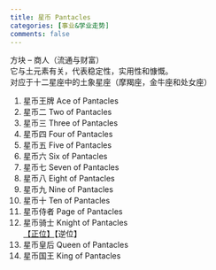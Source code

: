 ```yaml
---
title: 星币 Pantacles
categories: [事业&学业走势]
comments: false
---
```

方块 – 商人（流通与财富）\
它与土元素有关，代表稳定性，实用性和慷慨。\
对应于十二星座中的土象星座（摩羯座，金牛座和处女座）

1. 星币王牌 Ace of Pantacles	
2. 星币二 Two of Pantacles	
3. 星币三 Three of Pantacles	
4. 星币四 Four of Pantacles	
5. 星币五 Five of Pantacles	
6. 星币六 Six of Pantacles	
7. 星币七 Seven of Pantacles	
8. 星币八 Eight of Pantacles	
9. 星币九 Nine of Pantacles	
10. 星币十 Ten of Pantacles	
11. 星币侍者 Page of Pantacles	
12. 星币骑士 Knight of Pantacles\
[【正位】](/Tarot/2013-01/星币骑士-学业事业-正位.html)【逆位】	
13. 星币皇后 Queen of Pantacles	
14. 星币国王 King of Pantacles